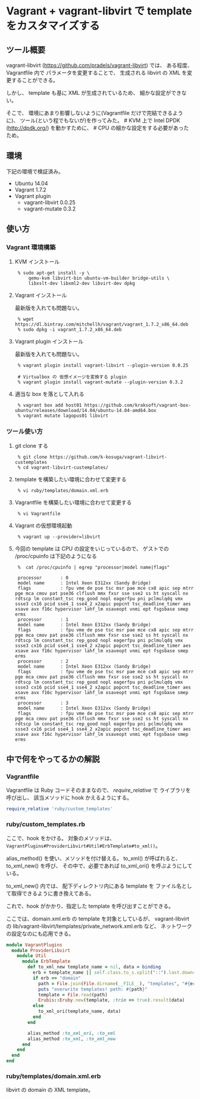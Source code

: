 Vagrant + vagrant-libvirt で template をカスタマイズする
======================================

ツール概要
---------------------------
vagrant-libvirt (https://github.com/pradels/vagrant-libvirt) では、
ある程度、Vagrantfile 内で パラメータを変更することで、
生成される libvirt の XML を変更することができる。

しかし、
template も基に XML が生成されているため、
細かな設定ができない。

そこで、
環境にあまり影響しないように(Vagrantfile だけで完結できるように)、
ツール(という程でもないが)を作ってみた。
\# KVM 上で Intel DPDK (http://dpdk.org/) を動かすために、
\# CPU の細かな設定をする必要があったため。

環境
---------------------------
下記の環境で検証済み。

* Ubuntu 14.04
* Vagrant 1.7.2
* Vagrant plugin
    - vagrant-libvirt 0.0.25
    - vagrant-mutate 0.3.2

使い方
---------------------------
### Vagrant 環境構築
1. KVM インストール

        % sudo apt-get install -y \
            qemu-kvm libvirt-bin ubuntu-vm-builder bridge-utils \
            libxslt-dev libxml2-dev libvirt-dev dpkg

2. Vagrant インストール

   最新版を入れても問題ない。

        % wget https://dl.bintray.com/mitchellh/vagrant/vagrant_1.7.2_x86_64.deb
        % sudo dpkg -i vagrant_1.7.2_x86_64.deb

3. Vagrant plugin インストール

   最新版を入れても問題ない。

        % vagrant plugin install vagrant-libvirt --plugin-version 0.0.25

        # Virtualbox の 仮想イメージを変換する plugin
        % vagrant plugin install vagrant-mutate --plugin-version 0.3.2

4. 適当な box を落として入れる

        % vagrant box add host01 https://github.com/kraksoft/vagrant-box-ubuntu/releases/download/14.04/ubuntu-14.04-amd64.box
        % vagrant mutate lagopus01 libvirt

### ツール使い方
1. git clone する

        % git clone https://github.com/k-kosuga/vagrant-libvirt-custemplates
        % cd vagrant-libvirt-custemplates/

2. template を構築したい環境に合わせて変更する

        % vi ruby/templates/domain.xml.erb

3. Vagrantfile を構築したい環境に合わせて変更する

        % vi Vagrantfile

4. Vagrant の仮想環境起動

        % vagrant up --provider=libvirt

5. 今回の template は CPU の設定をいじっているので、
   ゲストでの /proc/cpuinfo は下記のようになる

        %  cat /proc/cpuinfo | egrep "processor|model name|flags"

        processor       : 0
        model name      : Intel Xeon E312xx (Sandy Bridge)
        flags           : fpu vme de pse tsc msr pae mce cx8 apic sep mtrr pge mca cmov pat pse36 clflush mmx fxsr sse sse2 ss ht syscall nx rdtscp lm constant_tsc rep_good nopl eagerfpu pni pclmulqdq vmx ssse3 cx16 pcid sse4_1 sse4_2 x2apic popcnt tsc_deadline_timer aes xsave avx f16c hypervisor lahf_lm xsaveopt vnmi ept fsgsbase smep erms
        processor       : 1
        model name      : Intel Xeon E312xx (Sandy Bridge)
        flags           : fpu vme de pse tsc msr pae mce cx8 apic sep mtrr pge mca cmov pat pse36 clflush mmx fxsr sse sse2 ss ht syscall nx rdtscp lm constant_tsc rep_good nopl eagerfpu pni pclmulqdq vmx ssse3 cx16 pcid sse4_1 sse4_2 x2apic popcnt tsc_deadline_timer aes xsave avx f16c hypervisor lahf_lm xsaveopt vnmi ept fsgsbase smep erms
        processor       : 2
        model name      : Intel Xeon E312xx (Sandy Bridge)
        flags           : fpu vme de pse tsc msr pae mce cx8 apic sep mtrr pge mca cmov pat pse36 clflush mmx fxsr sse sse2 ss ht syscall nx rdtscp lm constant_tsc rep_good nopl eagerfpu pni pclmulqdq vmx ssse3 cx16 pcid sse4_1 sse4_2 x2apic popcnt tsc_deadline_timer aes xsave avx f16c hypervisor lahf_lm xsaveopt vnmi ept fsgsbase smep erms
        processor       : 3
        model name      : Intel Xeon E312xx (Sandy Bridge)
        flags           : fpu vme de pse tsc msr pae mce cx8 apic sep mtrr pge mca cmov pat pse36 clflush mmx fxsr sse sse2 ss ht syscall nx rdtscp lm constant_tsc rep_good nopl eagerfpu pni pclmulqdq vmx ssse3 cx16 pcid sse4_1 sse4_2 x2apic popcnt tsc_deadline_timer aes xsave avx f16c hypervisor lahf_lm xsaveopt vnmi ept fsgsbase smep erms


中で何をやってるかの解説
---------------------------
### Vagrantfile
Vagrantfile は Ruby コードそのままなので、
_require\_relative_ で ライブラリを呼び出し、
該当メソッドに hook かえるようにする。

```ruby
require_relative 'ruby/custom_templates'
```

### ruby/custom_templates.rb
ここで、hook をかける。
対象のメソッドは、`VagrantPlugins#ProviderLibvirt#Util#ErbTemplate#to_xml()`。

alias_method() を使い、メソッドを付け替える。
to_xml() が呼ばれると、to_xml_new() を呼び、
その中で、必要であれば to_xml_ori() を呼ぶようにしている。

to_xml_new() 内では、
配下ディレクトリ内にある template を
ファイル名として取得できるように書き換えてある。

これで、hook がかかり、指定した template を呼び出すことができる。

ここでは、domain.xml.erb の template を対象としているが、
vagrant-libvirt の lib/vagrant-libvirt/templates/private_network.xml.erb など、
ネットワークの設定なのにも応用できる。

```ruby
module VagrantPlugins
  module ProviderLibvirt
    module Util
      module ErbTemplate
        def to_xml_new template_name = nil, data = binding
          erb = template_name || self.class.to_s.split("::").last.downcase
          if erb == "domain"
            path = File.join(File.dirname(__FILE__), "templates", "#{erb}.xml.erb")
            puts "overwrite templates! path: #{path}"
            template = File.read(path)
            Erubis::Eruby.new(template, :trim => true).result(data)
          else
            to_xml_ori(template_name, data)
          end
        end

        alias_method :to_xml_ori, :to_xml
        alias_method :to_xml, :to_xml_new
      end
    end
  end
end
```

### ruby/templates/domain.xml.erb
libvirt の domain の XML template。
